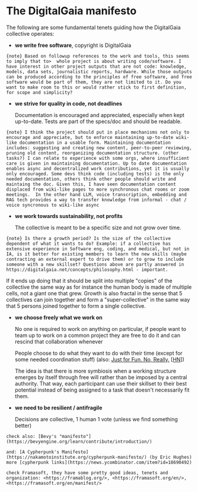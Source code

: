 
# The DigitalGaia manifesto

The following are some fundamental tenets guiding how the DigitalGaia collective operates:

- **we write free software**, copyright is DigitalGaia

```{note} Based on followup references to the work and tools, this seems to imply that to>  whole project is about writing code/software. I have interest in other project outputs that are not code: knowledge, models, data sets, journalistic reports, hardware. While those outputs can be produced according to the principles of free software, and free software would be part of them, they are not limited to it. Do you want to make room to this or would rather stick to first definition, for scope and simplicity?``` 

- **we strive for quality in code, not deadlines**

  Documentation is encouraged and appreciated, especially when kept up-to-date. Tests are part of the specs/doc and should be readable.

```{note} I think the project should put in place mechanisms not only to encourage and appreciate, but to enforce maintaining up-to-date wiki-like documentation in a usable form. Maintaining documentation includes: suggesting and creating new content, peer-to-peer reviewing, pruning old content, reorganizing documentation structure. (other tasks?) I can relate to experience with some orgs, where insufficient care is given in maintaining documentation. Up to date documentation enables async and decentralized work contributions, yet it is usually only encouraged. Some devs think code (including tests) is the only needed documentation, others think other people should write and maintaing the doc. Given this, I have seen documentation content displaced from wiki-like pages to more synchronous chat rooms or zoom meetings.  In the other hand LLM, voice transcription, embedding and RAG tech provides a way to transfer knowledge from informal - chat / voice syncronous to wiki-like async ``` 

- **we work towards sustainability, not profits**

  The collective is meant to be a specific size and not grow over time.

```{note} Is there a growth period? Is the size of the collective dependent of what it wants to do? Example: if a collective has extensive experience in Software eng, coding, and medical, but not in IA, is it better for existing members to learn the new skills (maybe contracting an external expert to drive them) or to grow to include someone with a new skillset? Questions above are partly answered in https://digitalgaia.net/concepts/philosophy.html - important.```

If it ends up doing that it should be split into multiple "copies" of the collective the same way as for instance the human body is made of multiple cells, not a giant one that grew. Growth is also fractal in the sense that 5 collectives can join together and form a "super-collective" in the same way that 5 persons joined together to form a single collective.

- **we choose freely what we work on**

  No one is required to work on anything on particular, if people want to team up to work on a common project they are free to do it and can rescind that collaboration whenever

  People choose to do what they want to do with their time (except for some needed coordination stuff) (also: [Just for Fun. No, Really.](https://justforfunnoreally.dev/) [[HN](https://news.ycombinator.com/item?id=33255920)])

  The idea is that there is more symbiosis when a working structure emerges by itself through free will rather than be imposed by a central authority. That way, each participant can use their skillset to their best potential instead of being assigned to a task that doesn't necessarily fit them.

- **we need to be resilient / antifragile**

  Decisions are collective, 1 human 1 vote (unless we find something better)

```{note}
check also: [Bevy's "manifesto"](https://bevyengine.org/learn/contribute/introduction/)

and: [A Cypherpunk's Manifesto](https://nakamotoinstitute.org/cypherpunk-manifesto/) (by Eric Hughes)
more [cypherpunk links](https://news.ycombinator.com/item?id=18690492)

check Framasoft, they have some pretty good ideas, tenets and organization: <https://framablog.org/>, <https://framasoft.org/en/>, <https://framasoft.org/en/manifest/>
```
